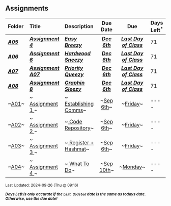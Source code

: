 ## Assignments

| Folder | Title | Description | Due Date | Due | Days Left<sup>*</sup> |
|:------|:------|:------|:-----:|:-----:|-----|
| ***<a href="https://github.com/rugbyprof/4883-Programming_Techniques/tree/master/Assignments/A05">A05</a>*** | ***<a href="https://github.com/rugbyprof/4883-Programming_Techniques/tree/master/Assignments/A05"> Assignment 4 </a>*** | ***<a href="https://github.com/rugbyprof/4883-Programming_Techniques/tree/master/Assignments/A05"> Easy Breezy</a>*** | ***<a href="https://github.com/rugbyprof/4883-Programming_Techniques/tree/master/Assignments/A05">Dec 6th</a>*** | ***<a href="https://github.com/rugbyprof/4883-Programming_Techniques/tree/master/Assignments/A05">Last Day of Class</a>*** | 71 |
| ***<a href="https://github.com/rugbyprof/4883-Programming_Techniques/tree/master/Assignments/A06">A06</a>*** | ***<a href="https://github.com/rugbyprof/4883-Programming_Techniques/tree/master/Assignments/A06"> Assignment 6 </a>*** | ***<a href="https://github.com/rugbyprof/4883-Programming_Techniques/tree/master/Assignments/A06"> Hardwood Sneezy</a>*** | ***<a href="https://github.com/rugbyprof/4883-Programming_Techniques/tree/master/Assignments/A06">Dec 6th</a>*** | ***<a href="https://github.com/rugbyprof/4883-Programming_Techniques/tree/master/Assignments/A06">Last Day of Class</a>*** | 71 |
| ***<a href="https://github.com/rugbyprof/4883-Programming_Techniques/tree/master/Assignments/A07">A07</a>*** | ***<a href="https://github.com/rugbyprof/4883-Programming_Techniques/tree/master/Assignments/A07"> Assignment A07 </a>*** | ***<a href="https://github.com/rugbyprof/4883-Programming_Techniques/tree/master/Assignments/A07"> Priority Queezy</a>*** | ***<a href="https://github.com/rugbyprof/4883-Programming_Techniques/tree/master/Assignments/A07">Dec 6th</a>*** | ***<a href="https://github.com/rugbyprof/4883-Programming_Techniques/tree/master/Assignments/A07">Last Day of Class</a>*** | 71 |
| ***<a href="https://github.com/rugbyprof/4883-Programming_Techniques/tree/master/Assignments/A08">A08</a>*** | ***<a href="https://github.com/rugbyprof/4883-Programming_Techniques/tree/master/Assignments/A08"> Assignment 8 </a>*** | ***<a href="https://github.com/rugbyprof/4883-Programming_Techniques/tree/master/Assignments/A08"> Graphin Sleezy</a>*** | ***<a href="https://github.com/rugbyprof/4883-Programming_Techniques/tree/master/Assignments/A08">Dec 6th</a>*** | ***<a href="https://github.com/rugbyprof/4883-Programming_Techniques/tree/master/Assignments/A08">Last Day of Class</a>*** | 71 |
| ~<a href="https://github.com/rugbyprof/4883-Programming_Techniques/tree/master/Assignments/A01">A01</a>~ | ~<a href="https://github.com/rugbyprof/4883-Programming_Techniques/tree/master/Assignments/A01"> Assignment 1 </a>~ | ~<a href="https://github.com/rugbyprof/4883-Programming_Techniques/tree/master/Assignments/A01"> Establishing Comms</a>~ | ~<a href="https://github.com/rugbyprof/4883-Programming_Techniques/tree/master/Assignments/A01">Sep 6th</a>~ | ~<a href="https://github.com/rugbyprof/4883-Programming_Techniques/tree/master/Assignments/A01">Friday</a>~ | ---- |
| ~<a href="https://github.com/rugbyprof/4883-Programming_Techniques/tree/master/Assignments/A02">A02</a>~ | ~<a href="https://github.com/rugbyprof/4883-Programming_Techniques/tree/master/Assignments/A02"> Assignment 2 </a>~ | ~<a href="https://github.com/rugbyprof/4883-Programming_Techniques/tree/master/Assignments/A02"> Code Repository</a>~ | ~<a href="https://github.com/rugbyprof/4883-Programming_Techniques/tree/master/Assignments/A02">Sep 6th</a>~ | ~<a href="https://github.com/rugbyprof/4883-Programming_Techniques/tree/master/Assignments/A02">Friday</a>~ | ---- |
| ~<a href="https://github.com/rugbyprof/4883-Programming_Techniques/tree/master/Assignments/A03">A03</a>~ | ~<a href="https://github.com/rugbyprof/4883-Programming_Techniques/tree/master/Assignments/A03"> Assignment 3 </a>~ | ~<a href="https://github.com/rugbyprof/4883-Programming_Techniques/tree/master/Assignments/A03"> Register + Hashmat</a>~ | ~<a href="https://github.com/rugbyprof/4883-Programming_Techniques/tree/master/Assignments/A03">Sep 6th</a>~ | ~<a href="https://github.com/rugbyprof/4883-Programming_Techniques/tree/master/Assignments/A03">Friday</a>~ | ---- |
| ~<a href="https://github.com/rugbyprof/4883-Programming_Techniques/tree/master/Assignments/A04">A04</a>~ | ~<a href="https://github.com/rugbyprof/4883-Programming_Techniques/tree/master/Assignments/A04"> Assignment 4 </a>~ | ~<a href="https://github.com/rugbyprof/4883-Programming_Techniques/tree/master/Assignments/A04"> What To Do</a>~ | ~<a href="https://github.com/rugbyprof/4883-Programming_Techniques/tree/master/Assignments/A04">Sep 10th</a>~ | ~<a href="https://github.com/rugbyprof/4883-Programming_Techniques/tree/master/Assignments/A04">Monday</a>~ | ---- |

<sup>Last Updated: 2024-09-26 (Thu @ 09:16)</sup> 

<sup>***Days Left is only accurate if the `Last Updated` date is the same as todays date. Otherwise, use the due date!***</sup> 
